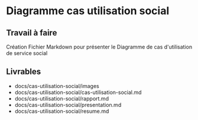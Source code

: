 # Diagramme cas utilisation social

## Travail à faire 
 Création Fichier Markdown pour présenter le
 Diagramme de cas d'utilisation de service social
  
## Livrables

- docs/cas-utilisation-social/images
- docs/cas-utilisation-social/cas-utilisation-social.md
- docs/cas-utilisation-social/rapport.md
- docs/cas-utilisation-social/presentation.md
- docs/cas-utilisation-social/resume.md
